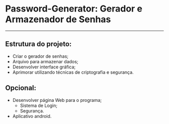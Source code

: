 # Password-Generator: Gerador e Armazenador de Senhas
---
## Estrutura do projeto:

- Criar o gerador de senhas;
- Arquivo para armazenar dados;
- Desenvolver interface gráfica;
- Aprimorar utilizando técnicas de criptografia e segurança.

## Opcional:

- Desenvolver página Web para o programa;
    - Sistema de Login;
    - Segurança.
- Aplicativo android.